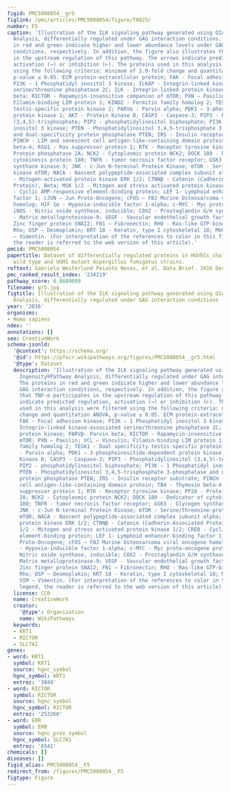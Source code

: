 ```yaml
---
figid: PMC5008054__gr5
figlink: /pmc/articles/PMC5008054/figure/f0025/
number: F5
caption: 'Illustration of the ILK signaling pathway generated using QIAGEN׳s Ingenuity®Pathway
  Analysis, differentially regulated under GAG interaction conditions. The proteins
  in red and green indicate higher and lower abundance levels under GAG interaction
  conditions, respectively. In addition, the figure also illustrates that TNF-α participates
  in the upstream regulation of this pathway. The arrows indicate predicted regulation,
  activation (→) or inhibition (⊢). The proteins used in this analysis were filtered
  using the following criteria: minimum of 2.0-fold change and quantitation ANOVA,
  p-value ≤ 0.05. ECM protein-extracellular protein; FAK - Focal adhesion kinase;
  PI3K − 1 Phosphatidyl inositol 3 kinase; ILKAP - Integrin-linked kinase-associated
  serine/threonine phosphatase 2C; ILK - Integrin-linked protein kinase; PARVβ- Parvin
  beta; RICTOR - Rapamycin-insensitive companion of mTOR; PXN – Paxilin; VCL – Vinculin;
  Filamin-binding LIM protein 1; KIND2 - Fermitin family homolog 2; TESK1 - Dual specificity
  testis-specific protein kinase 2; PARVα - Parvin alpha; PDK1 − 3-phosphoinositide-dependent
  protein kinase 1; AKT - Protein Kinase B; CASP3 - Caspase-3; PIP3 - Phosphatidylinositol
  (3,4,5)-trisphosphate; PIP2 - phosphatidylinositol biphosphate; PI3K − 1 Phosphatidyl
  inositol 3 kinase; PTEN - Phosphatidylinositol 3,4,5-trisphosphate 3-phosphatase
  and dual-specificity protein phosphatase PTEN; IRS - Insulin receptor substrate;
  PINCH - LIM and senescent cell antigen-like-containing domain protein; TB4 - Thymosin
  beta-4; RSU1 - Ras suppressor protein 1; RTK - Receptor tyrosine kinase; PP2A -
  Protein phosphatase 2A; NCK2 - Cytoplasmic protein NCK2; DOCK 180 - Dedicator of
  cytokinesis protein 180; TNFR - tumor necrosis factor receptor; GSK3 - Glycogen
  synthase kinase-3; JNK - c-Jun N-terminal Protein Kinase; mTOR - Serine/threonine-protein
  kinase mTOR; NACA - Nascent polypeptide-associated complex subunit alpha; ERK 1/2
  - Mitogen-activated protein kinase ERK 1/2; CTNNβ - Catenin (Cadherin-Associated
  Protein), Beta; MSK 1/2 - Mitogen and stress activated protein kinase 1/2; CREB
  - Cyclic AMP-responsive element-binding protein; LEF 1- Lymphoid enhancer-binding
  factor 1; cJUN – Jun Proto-Oncogene; cFOS – FBJ Murine Osteosarcoma viral oncogene
  homolog; HIF 1α - Hypoxia-inducible factor 1-alpha; c-MYC - Myc proto-oncogene protein;
  iNOS - Nitric oxide synthase, inducible; COX2 - Prostaglandin G/H synthase 2; MMP9
  - Matrix metalloproteinase-9; VEGF - Vascular endothelial growth factor; SLUG -
  Zinc finger protein SNAI2; FN1 – Fibronectin; RHO - Ras-like GTP-binding protein
  Rho; DSP – Desmoplakin; KRT 18 - Keratin, type I cytoskeletal 18; MUC – Mucin; VIM
  – Vimentin. (For interpretation of the references to color in this figure legend,
  the reader is referred to the web version of this article).'
pmcid: PMC5008054
papertitle: Dataset of differentially regulated proteins in HUVECs challenged with
  wild type and UGM1 mutant Aspergillus fumigatus strains.
reftext: Gabriela Westerlund Peixoto Neves, et al. Data Brief. 2016 Dec;9:24-31.
pmc_ranked_result_index: '234219'
pathway_score: 0.8689099
filename: gr5.jpg
figtitle: Illustration of the ILK signaling pathway generated using QIAGEN׳s Ingenuity®Pathway
  Analysis, differentially regulated under GAG interaction conditions
year: '2016'
organisms:
- Homo sapiens
ndex: ''
annotations: []
seo: CreativeWork
schema-jsonld:
  '@context': https://schema.org/
  '@id': https://pfocr.wikipathways.org/figures/PMC5008054__gr5.html
  '@type': Dataset
  description: 'Illustration of the ILK signaling pathway generated using QIAGEN׳s
    Ingenuity®Pathway Analysis, differentially regulated under GAG interaction conditions.
    The proteins in red and green indicate higher and lower abundance levels under
    GAG interaction conditions, respectively. In addition, the figure also illustrates
    that TNF-α participates in the upstream regulation of this pathway. The arrows
    indicate predicted regulation, activation (→) or inhibition (⊢). The proteins
    used in this analysis were filtered using the following criteria: minimum of 2.0-fold
    change and quantitation ANOVA, p-value ≤ 0.05. ECM protein-extracellular protein;
    FAK - Focal adhesion kinase; PI3K − 1 Phosphatidyl inositol 3 kinase; ILKAP -
    Integrin-linked kinase-associated serine/threonine phosphatase 2C; ILK - Integrin-linked
    protein kinase; PARVβ- Parvin beta; RICTOR - Rapamycin-insensitive companion of
    mTOR; PXN – Paxilin; VCL – Vinculin; Filamin-binding LIM protein 1; KIND2 - Fermitin
    family homolog 2; TESK1 - Dual specificity testis-specific protein kinase 2; PARVα
    - Parvin alpha; PDK1 − 3-phosphoinositide-dependent protein kinase 1; AKT - Protein
    Kinase B; CASP3 - Caspase-3; PIP3 - Phosphatidylinositol (3,4,5)-trisphosphate;
    PIP2 - phosphatidylinositol biphosphate; PI3K − 1 Phosphatidyl inositol 3 kinase;
    PTEN - Phosphatidylinositol 3,4,5-trisphosphate 3-phosphatase and dual-specificity
    protein phosphatase PTEN; IRS - Insulin receptor substrate; PINCH - LIM and senescent
    cell antigen-like-containing domain protein; TB4 - Thymosin beta-4; RSU1 - Ras
    suppressor protein 1; RTK - Receptor tyrosine kinase; PP2A - Protein phosphatase
    2A; NCK2 - Cytoplasmic protein NCK2; DOCK 180 - Dedicator of cytokinesis protein
    180; TNFR - tumor necrosis factor receptor; GSK3 - Glycogen synthase kinase-3;
    JNK - c-Jun N-terminal Protein Kinase; mTOR - Serine/threonine-protein kinase
    mTOR; NACA - Nascent polypeptide-associated complex subunit alpha; ERK 1/2 - Mitogen-activated
    protein kinase ERK 1/2; CTNNβ - Catenin (Cadherin-Associated Protein), Beta; MSK
    1/2 - Mitogen and stress activated protein kinase 1/2; CREB - Cyclic AMP-responsive
    element-binding protein; LEF 1- Lymphoid enhancer-binding factor 1; cJUN – Jun
    Proto-Oncogene; cFOS – FBJ Murine Osteosarcoma viral oncogene homolog; HIF 1α
    - Hypoxia-inducible factor 1-alpha; c-MYC - Myc proto-oncogene protein; iNOS -
    Nitric oxide synthase, inducible; COX2 - Prostaglandin G/H synthase 2; MMP9 -
    Matrix metalloproteinase-9; VEGF - Vascular endothelial growth factor; SLUG -
    Zinc finger protein SNAI2; FN1 – Fibronectin; RHO - Ras-like GTP-binding protein
    Rho; DSP – Desmoplakin; KRT 18 - Keratin, type I cytoskeletal 18; MUC – Mucin;
    VIM – Vimentin. (For interpretation of the references to color in this figure
    legend, the reader is referred to the web version of this article).'
  license: CC0
  name: CreativeWork
  creator:
    '@type': Organization
    name: WikiPathways
  keywords:
  - KRT1
  - RICTOR
  - SLC7A1
genes:
- word: KRT1
  symbol: KRT1
  source: hgnc_symbol
  hgnc_symbol: KRT1
  entrez: '3848'
- word: RÍCTOR
  symbol: RICTOR
  source: hgnc_symbol
  hgnc_symbol: RICTOR
  entrez: '253260'
- word: ERR
  symbol: ERR
  source: hgnc_prev_symbol
  hgnc_symbol: SLC7A1
  entrez: '6541'
chemicals: []
diseases: []
figid_alias: PMC5008054__F5
redirect_from: /figures/PMC5008054__F5
figtype: Figure
---
```

